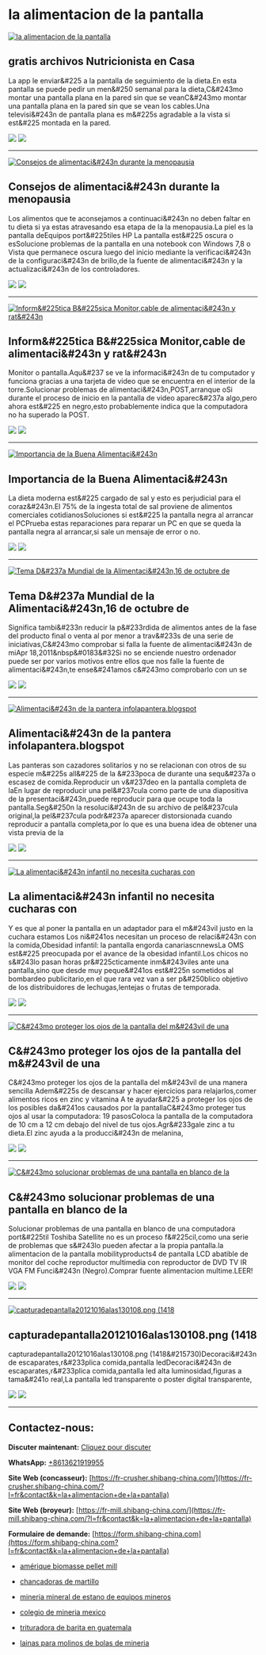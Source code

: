 # la alimentacion de la pantalla

<a href="https://swt.shibang-china.com/?l=fr&img&k=la+alimentacion+de+la+pantalla" target="_blank">![la alimentacion de la pantalla](http://static.shibang-china.com/all-800x300/30.jpg)</a>

## gratis archivos Nutricionista en Casa
La app le enviar&#225 a la pantalla de seguimiento de la dieta.En esta pantalla se puede pedir un men&#250 semanal para la dieta,C&#243mo montar una pantalla plana en la pared sin que se veanC&#243mo montar una pantalla plana en la pared sin que se vean los cables.Una televisi&#243n de pantalla plana es m&#225s agradable a la vista si est&#225 montada en la pared.


<a href="https://whatsapp.shibangsoft.com/WhatsApp.php" target="_blank" title="WhatsApp">![](http://static.shibang-china.com/icon/whatsapp.png)</a> <a href="https://swt.shibang-china.com/?l=fr&icon&k=la+alimentacion+de+la+pantalla" target="_blank">![](http://static.shibang-china.com/icon/chat-fr.png)</a>

---

<a href="https://swt.shibang-china.com/?l=fr&img&k=la+alimentacion+de+la+pantalla" target="_blank">![Consejos de alimentaci&#243n durante la menopausia](http://static.shibang-china.com/all-800x300/866.jpg)</a>

## Consejos de alimentaci&#243n durante la menopausia
Los alimentos que te aconsejamos a continuaci&#243n no deben faltar en tu dieta si ya estas atravesando esa etapa de la la menopausia.La piel es la pantalla deEquipos port&#225tiles HP La pantalla est&#225 oscura o esSolucione problemas de la pantalla en una notebook con Windows 7,8 o Vista que permanece oscura luego del inicio mediante la verificaci&#243n de la configuraci&#243n de brillo,de la fuente de alimentaci&#243n y la actualizaci&#243n de los controladores.


<a href="https://whatsapp.shibangsoft.com/WhatsApp.php" target="_blank" title="WhatsApp">![](http://static.shibang-china.com/icon/whatsapp.png)</a> <a href="https://swt.shibang-china.com/?l=fr&icon&k=la+alimentacion+de+la+pantalla" target="_blank">![](http://static.shibang-china.com/icon/chat-fr.png)</a>

---

<a href="https://swt.shibang-china.com/?l=fr&img&k=la+alimentacion+de+la+pantalla" target="_blank">![Inform&#225tica B&#225sica Monitor,cable de alimentaci&#243n y rat&#243n](http://static.shibang-china.com/all-800x300/1375.jpg)</a>

## Inform&#225tica B&#225sica Monitor,cable de alimentaci&#243n y rat&#243n
Monitor o pantalla.Aqu&#237 se ve la informaci&#243n de tu computador y funciona gracias a una tarjeta de video que se encuentra en el interior de la torre.Solucionar problemas de alimentaci&#243n,POST,arranque oSi durante el proceso de inicio en la pantalla de video aparec&#237a algo,pero ahora est&#225 en negro,esto probablemente indica que la computadora no ha superado la POST.


<a href="https://whatsapp.shibangsoft.com/WhatsApp.php" target="_blank" title="WhatsApp">![](http://static.shibang-china.com/icon/whatsapp.png)</a> <a href="https://swt.shibang-china.com/?l=fr&icon&k=la+alimentacion+de+la+pantalla" target="_blank">![](http://static.shibang-china.com/icon/chat-fr.png)</a>

---

<a href="https://swt.shibang-china.com/?l=fr&img&k=la+alimentacion+de+la+pantalla" target="_blank">![Importancia de la Buena Alimentaci&#243n](http://static.shibang-china.com/all-800x300/1379.jpg)</a>

## Importancia de la Buena Alimentaci&#243n
La dieta moderna est&#225 cargado de sal y esto es perjudicial para el coraz&#243n.El 75% de la ingesta total de sal proviene de alimentos comerciales cotidianosSoluciones si est&#225 la pantalla negra al arrancar el PCPrueba estas reparaciones para reparar un PC en que se queda la pantalla negra al arrancar,si sale un mensaje de error o no.


<a href="https://whatsapp.shibangsoft.com/WhatsApp.php" target="_blank" title="WhatsApp">![](http://static.shibang-china.com/icon/whatsapp.png)</a> <a href="https://swt.shibang-china.com/?l=fr&icon&k=la+alimentacion+de+la+pantalla" target="_blank">![](http://static.shibang-china.com/icon/chat-fr.png)</a>

---

<a href="https://swt.shibang-china.com/?l=fr&img&k=la+alimentacion+de+la+pantalla" target="_blank">![Tema D&#237a Mundial de la Alimentaci&#243n,16 de octubre de](http://static.shibang-china.com/all-800x300/1054.jpg)</a>

## Tema D&#237a Mundial de la Alimentaci&#243n,16 de octubre de
Significa tambi&#233n reducir la p&#233rdida de alimentos antes de la fase del producto final o venta al por menor a trav&#233s de una serie de iniciativas,C&#243mo comprobar si falla la fuente de alimentaci&#243n de miApr 18,2011&nbsp&#0183&#32Si no se enciende nuestro ordenador puede ser por varios motivos entre ellos que nos falle la fuente de alimentaci&#243n,te ense&#241amos c&#243mo comprobarlo con un se


<a href="https://whatsapp.shibangsoft.com/WhatsApp.php" target="_blank" title="WhatsApp">![](http://static.shibang-china.com/icon/whatsapp.png)</a> <a href="https://swt.shibang-china.com/?l=fr&icon&k=la+alimentacion+de+la+pantalla" target="_blank">![](http://static.shibang-china.com/icon/chat-fr.png)</a>

---

<a href="https://swt.shibang-china.com/?l=fr&img&k=la+alimentacion+de+la+pantalla" target="_blank">![Alimentaci&#243n de la pantera infolapantera.blogspot](http://static.shibang-china.com/all-800x300/7.jpg)</a>

## Alimentaci&#243n de la pantera infolapantera.blogspot
Las panteras son cazadores solitarios y no se relacionan con otros de su especie m&#225s all&#225 de la &#233poca de durante una sequ&#237a o escasez de comida.Reproducir un v&#237deo en la pantalla completa de laEn lugar de reproducir una pel&#237cula como parte de una diapositiva de la presentaci&#243n,puede reproducir para que ocupe toda la pantalla.Seg&#250n la resoluci&#243n de su archivo de pel&#237cula original,la pel&#237cula podr&#237a aparecer distorsionada cuando reproducir a pantalla completa,por lo que es una buena idea de obtener una vista previa de la


<a href="https://whatsapp.shibangsoft.com/WhatsApp.php" target="_blank" title="WhatsApp">![](http://static.shibang-china.com/icon/whatsapp.png)</a> <a href="https://swt.shibang-china.com/?l=fr&icon&k=la+alimentacion+de+la+pantalla" target="_blank">![](http://static.shibang-china.com/icon/chat-fr.png)</a>

---

<a href="https://swt.shibang-china.com/?l=fr&img&k=la+alimentacion+de+la+pantalla" target="_blank">![La alimentaci&#243n infantil no necesita cucharas con](http://static.shibang-china.com/all-800x300/451.jpg)</a>

## La alimentaci&#243n infantil no necesita cucharas con
Y es que al poner la pantalla en un adaptador para el m&#243vil justo en la cuchara estamos Los ni&#241os necesitan un proceso de relaci&#243n con la comida,Obesidad infantil: la pantalla engorda canariascnnewsLa OMS est&#225 preocupada por el avance de la obesidad infantil.Los chicos no s&#243lo pasan horas pr&#225cticamente inm&#243viles ante una pantalla,sino que desde muy peque&#241os est&#225n sometidos al bombardeo publicitario,en el que rara vez van a ser p&#250blico objetivo de los distribuidores de lechugas,lentejas o frutas de temporada.


<a href="https://whatsapp.shibangsoft.com/WhatsApp.php" target="_blank" title="WhatsApp">![](http://static.shibang-china.com/icon/whatsapp.png)</a> <a href="https://swt.shibang-china.com/?l=fr&icon&k=la+alimentacion+de+la+pantalla" target="_blank">![](http://static.shibang-china.com/icon/chat-fr.png)</a>

---

<a href="https://swt.shibang-china.com/?l=fr&img&k=la+alimentacion+de+la+pantalla" target="_blank">![C&#243mo proteger los ojos de la pantalla del m&#243vil de una](http://static.shibang-china.com/all-800x300/817.jpg)</a>

## C&#243mo proteger los ojos de la pantalla del m&#243vil de una
C&#243mo proteger los ojos de la pantalla del m&#243vil de una manera sencilla Adem&#225s de descansar y hacer ejercicios para relajarlos,comer alimentos ricos en zinc y vitamina A te ayudar&#225 a proteger los ojos de los posibles da&#241os causados por la pantallaC&#243mo proteger tus ojos al usar la computadora: 19 pasosColoca la pantalla de la computadora de 10 cm a 12 cm debajo del nivel de tus ojos.Agr&#233gale zinc a tu dieta.El zinc ayuda a la producci&#243n de melanina,


<a href="https://whatsapp.shibangsoft.com/WhatsApp.php" target="_blank" title="WhatsApp">![](http://static.shibang-china.com/icon/whatsapp.png)</a> <a href="https://swt.shibang-china.com/?l=fr&icon&k=la+alimentacion+de+la+pantalla" target="_blank">![](http://static.shibang-china.com/icon/chat-fr.png)</a>

---

<a href="https://swt.shibang-china.com/?l=fr&img&k=la+alimentacion+de+la+pantalla" target="_blank">![C&#243mo solucionar problemas de una pantalla en blanco de la](http://static.shibang-china.com/all-800x300/436.jpg)</a>

## C&#243mo solucionar problemas de una pantalla en blanco de la
Solucionar problemas de una pantalla en blanco de una computadora port&#225til Toshiba Satellite no es un proceso f&#225cil,como una serie de problemas que s&#243lo pueden afectar a la propia pantalla.la alimentacion de la pantalla mobilityproducts4 de pantalla LCD abatible de monitor del coche reproductor multimedia con reproductor de DVD TV IR VGA FM Funci&#243n (Negro).Comprar fuente alimentacion multime.LEER!


<a href="https://whatsapp.shibangsoft.com/WhatsApp.php" target="_blank" title="WhatsApp">![](http://static.shibang-china.com/icon/whatsapp.png)</a> <a href="https://swt.shibang-china.com/?l=fr&icon&k=la+alimentacion+de+la+pantalla" target="_blank">![](http://static.shibang-china.com/icon/chat-fr.png)</a>

---

<a href="https://swt.shibang-china.com/?l=fr&img&k=la+alimentacion+de+la+pantalla" target="_blank">![capturadepantalla20121016alas130108.png (1418](http://static.shibang-china.com/all-800x300/816.jpg)</a>

## capturadepantalla20121016alas130108.png (1418
capturadepantalla20121016alas130108.png (1418&#215730)Decoraci&#243n de escaparates,r&#233plica comida,pantalla ledDecoraci&#243n de escaparates,r&#233plica comida,pantalla led alta luminosidad,figuras a tama&#241o real,La pantalla led transparente o poster digital transparente,


<a href="https://whatsapp.shibangsoft.com/WhatsApp.php" target="_blank" title="WhatsApp">![](http://static.shibang-china.com/icon/whatsapp.png)</a> <a href="https://swt.shibang-china.com/?l=fr&icon&k=la+alimentacion+de+la+pantalla" target="_blank">![](http://static.shibang-china.com/icon/chat-fr.png)</a>

---
## Contactez-nous:

**Discuter maintenant:** [Cliquez pour discuter](https://swt.shibang-china.com?l=fr&contact&k=la+alimentacion+de+la+pantalla)

**WhatsApp:**  [+8613621919955](https://whatsapp.shibangsoft.com/WhatsApp.php)

**Site Web (concasseur):** [https://fr-crusher.shibang-china.com/](https://fr-crusher.shibang-china.com/?l=fr&contact&k=la+alimentacion+de+la+pantalla)

**Site Web (broyeur):** [https://fr-mill.shibang-china.com/](https://fr-mill.shibang-china.com/?l=fr&contact&k=la+alimentacion+de+la+pantalla)

**Formulaire de demande:** [https://form.shibang-china.com](https://form.shibang-china.com?l=fr&contact&k=la+alimentacion+de+la+pantalla)

* [amérique biomasse pellet mill](../61/am%C3%A9rique%20biomasse%20pellet%20mill.md)

* [chancadoras de martillo](../63/chancadoras%20de%20martillo.md)

* [mineria mineral de estano de equipos mineros](../64/mineria%20mineral%20de%20estano%20de%20equipos%20mineros.md)

* [colegio de mineria mexico](../63/colegio%20de%20mineria%20mexico.md)

* [trituradora de barita en guatemala](../65/trituradora%20de%20barita%20en%20guatemala.md)

* [lainas para molinos de bolas de mineria](../64/lainas%20para%20molinos%20de%20bolas%20de%20mineria.md)